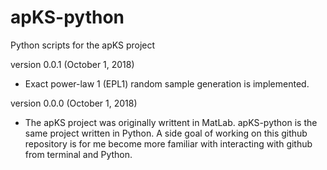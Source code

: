 # apKS-python
Python scripts for the apKS project


version 0.0.1 (October 1, 2018)

- Exact power-law 1 (EPL1) random sample generation is implemented.

version 0.0.0 (October 1, 2018)

- The apKS project was originally writtent in MatLab. apKS-python is the same project written in Python. A side goal of working on this github repository is for me become more familiar with interacting with github from terminal and Python.
